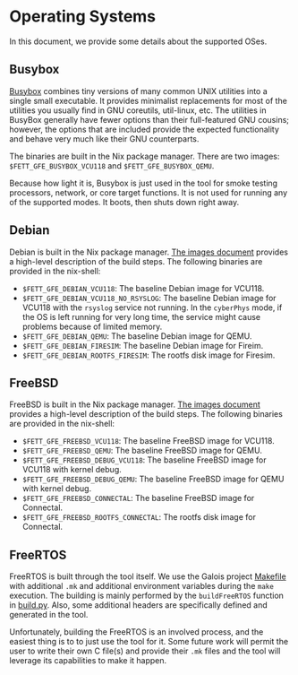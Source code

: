 # Operating Systems #

In this document, we provide some details about the supported OSes.

## Busybox ##

[Busybox](https://busybox.net/downloads/BusyBox.html) combines tiny versions of many common UNIX utilities into a single small executable. It provides minimalist replacements for most of the utilities you usually find in GNU coreutils, util-linux, etc. The utilities in BusyBox generally have fewer options than their full-featured GNU cousins; however, the options that are included provide the expected functionality and behave very much like their GNU counterparts. 

The binaries are built in the Nix package manager. There are two images: `$FETT_GFE_BUSYBOX_VCU118` and `$FETT_GFE_BUSYBOX_QEMU`. 

Because how light it is, Busybox is just used in the tool for smoke testing processors, network, or core target functions. It is not used for running any of the supported modes. It boots, then shuts down right away. 

## Debian ##

Debian is built in the Nix package manager. [The images document](../../SSITH-FETT-Environment/IMAGES.md) provides a high-level description of the build steps. The following binaries are provided in the nix-shell:
- `$FETT_GFE_DEBIAN_VCU118`: The baseline Debian image for VCU118.
- `$FETT_GFE_DEBIAN_VCU118_NO_RSYSLOG`: The baseline Debian image for VCU118 with the `rsyslog` service not running. In the `cyberPhys` mode, if the OS is left running for very long time, the service might cause problems because of limited memory. 
- `$FETT_GFE_DEBIAN_QEMU`: The baseline Debian image for QEMU.
- `$FETT_GFE_DEBIAN_FIRESIM`: The baseline Debian image for Fireim.
- `$FETT_GFE_DEBIAN_ROOTFS_FIRESIM`: The rootfs disk image for Firesim.

## FreeBSD ##

FreeBSD is built in the Nix package manager. [The images document](../../SSITH-FETT-Environment/IMAGES.md) provides a high-level description of the build steps. The following binaries are provided in the nix-shell:
- `$FETT_GFE_FREEBSD_VCU118`: The baseline FreeBSD image for VCU118.
- `$FETT_GFE_FREEBSD_QEMU`: The baseline FreeBSD image for QEMU.
- `$FETT_GFE_FREEBSD_DEBUG_VCU118`: The baseline FreeBSD image for VCU118 with kernel debug.
- `$FETT_GFE_FREEBSD_DEBUG_QEMU`: The baseline FreeBSD image for QEMU with kernel debug.
- `$FETT_GFE_FREEBSD_CONNECTAL`: The baseline FreeBSD image for Connectal.
- `$FETT_GFE_FREEBSD_ROOTFS_CONNECTAL`: The rootfs disk image for Connectal.

## FreeRTOS ##

FreeRTOS is built through the tool itself. We use the Galois project [Makefile](../../FreeRTOS/FreeRTOS/Demo/RISC-V_Galois_P1/Makefile) with additional `.mk` and additional environment variables during the `make` execution. The building is mainly performed by the `buildFreeRTOS` function in [build.py](../../fett/target/build.py). Also, some additional headers are specifically defined and generated in the tool. 

Unfortunately, building the FreeRTOS is an involved process, and the easiest thing is to to just use the tool for it. Some future work will permit the user to write their own C file(s) and provide their `.mk` files and the tool will leverage its capabilities to make it happen. 
